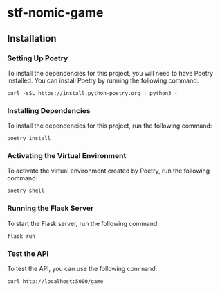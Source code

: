 # stf-nomic-game

## Installation

### Setting Up Poetry

To install the dependencies for this project, you will need to have Poetry installed. You can install Poetry by running the following command:

```
curl -sSL https://install.python-poetry.org | python3 -
```

### Installing Dependencies

To install the dependencies for this project, run the following command:

```
poetry install
```

### Activating the Virtual Environment

To activate the virtual environment created by Poetry, run the following command:

```
poetry shell
```

### Running the Flask Server

To start the Flask server, run the following command:

```
flask run
```

### Test the API

To test the API, you can use the following command:

```
curl http://localhost:5000/game
```
